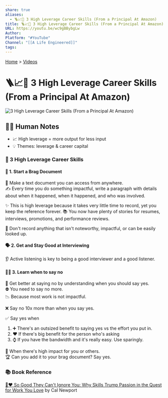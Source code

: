 ```yaml
---
share: true
aliases:
  - 🪜📈🏢 3 High Leverage Career Skills (From a Principal At Amazon)
title: 🪜📈🏢 3 High Leverage Career Skills (From a Principal At Amazon)
URL: https://youtu.be/wc9gBBybgLw
Author:
Platform: "#YouTube"
Channel: "[[A Life Engineered]]"
tags:
---
```

[Home](../index.md) > [Videos](./index.md)  
# 🪜📈🏢 3 High Leverage Career Skills (From a Principal At Amazon)  
![3 High Leverage Career Skills (From a Principal At Amazon)](https://youtu.be/wc9gBBybgLw)  
  
## 📝🐒 Human Notes  
- 📈 High leverage = more output for less input  
- 💡 Themes: leverage & career capital  
  
### 🚀 3 High Leverage Career Skills  
#### 🥇 1. Start a Brag Document  
📝 Make a text document you can access from anywhere.  
✍️ Every time you do something impactful, write a paragraph with details about when it happened, when it happened, and who was involved.  
  
✨ This is high leverage because it takes very little time to record, yet you keep the reference forever. 📚 You now have plenty of stories for resumes, interviews, promotions, and performance reviews.  
  
🚫 Don't record anything that isn't noteworthy, impactful, or can be easily looked up.  
  
#### 🗣️ 2. Get and Stay Good at Interviewing  
👂 Active listening is key to being a good interviewer and a good listener.  
  
#### 🙅‍♀️ 3. Learn when to say no  
🛑 Get better at saying no by understanding when you should say yes.  
⛔ You need to say no more.  
📉 Because most work is not impactful.  
  
❌ Say no 10x more than when you say yes.  
  
✅ Say yes when  
1. ➕ There's an outsized benefit to saying yes vs the effort you put in.  
2. ❤️ If there's big benefit for the person who's asking  
3. ⌚ If you have the bandwidth and it's really easy. Use sparingly.  
  
🚀 When there's high impact for you or others.  
🏆 Can you add it to your brag document? Say yes.  
  
### 📚 Book Reference  
[💪❤️ So Good They Can't Ignore You: Why Skills Trump Passion in the Quest for Work You Love](../books/so-good-they-cant-ignore-you-why-skills-trump-passion-in-the-quest-for-work-you-love.md) by Cal Newport